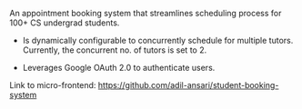 
An appointment booking system that streamlines scheduling process for 100+ CS undergrad students.

- Is dynamically configurable to concurrently schedule for multiple tutors. Currently, the concurrent no. of tutors is set to 2. 

- Leverages Google OAuth 2.0 to authenticate users.

Link to micro-frontend: https://github.com/adil-ansari/student-booking-system
